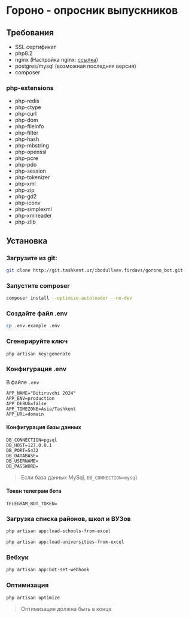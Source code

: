 # Гороно - опросник выпускников

## Требования

- SSL сертификат
- php8.2
- nginx (Настройка nginx: <a href="https://laravel.com/docs/11.x/deployment#nginx">ссылка</a>)
- postgres/mysql (возможная последняя версия)
- composer

### php-extensions

- php-redis
- php-ctype
- php-curl
- php-dom
- php-fileinfo
- php-filter
- php-hash
- php-mbstring
- php-openssl
- php-pcre
- php-pdo
- php-session
- php-tokenizer
- php-xml
- php-zip
- php-gd2
- php-iconv
- php-simplexml
- php-xmlreader
- php-zlib

## Установка

### Загрузите из git:

```bash
git clone http://git.tashkent.uz/ibodullaev.firdavs/gorono_bot.git
```

### Запустите composer

```bash
composer install --optimize-autoloader --no-dev
```

### Создайте файл .env

```bash
cp .env.example .env
```

### Сгенерируйте ключ

```bash
php artisan key:generate
```

### Конфигурация .env

В файле `.env`

```dotenv
APP_NAME="Bitiruvchi 2024"
APP_ENV=production
APP_DEBUG=false
APP_TIMEZONE=Asia/Tashkent
APP_URL=domain
```

#### Конфигурация базы данных

```dotenv
DB_CONNECTION=pgsql
DB_HOST=127.0.0.1
DB_PORT=5432
DB_DATABASE=
DB_USERNAME=
DB_PASSWORD=
```

> Если база данных MySql, `DB_CONNECTION=mysql`

#### Токен телеграм бота

```dotnev
TELEGRAM_BOT_TOKEN=
```

### Загрузка списка районов, школ и ВУЗов

```bash
php artisan app:load-schools-from-excel
```

```bash
php artisan app:load-universities-from-excel
```

### Вебхук

```bash
php artisan app:bot-set-webhook
```

### Оптимизация

```bash
php artisan optimize
```
> Оптимизация должна быть в конце
